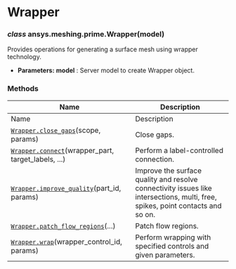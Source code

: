 # Wrapper

<a id="ansys.meshing.prime.Wrapper"></a>

### *class* ansys.meshing.prime.Wrapper(model)

Provides operations for generating a surface mesh using wrapper technology.

* **Parameters:**
  **model**
  : Server model to create Wrapper object.

<!-- !! processed by numpydoc !! -->

### Methods

| Name | Description |
|------------------------------------------------------------------------------------------------------------------------------------------|--------------------------------------------------------------------------------------------------------------------------------|
| Name | Description |
| [`Wrapper.close_gaps`](ansys.meshing.prime.Wrapper.close_gaps.md#ansys.meshing.prime.Wrapper.close_gaps)(scope, params)                  | Close gaps.                                                                                                                    |
| [`Wrapper.connect`](ansys.meshing.prime.Wrapper.connect.md#ansys.meshing.prime.Wrapper.connect)(wrapper_part, target_labels, ...)        | Perform a label-controlled connection.                                                                                         |
| [`Wrapper.improve_quality`](ansys.meshing.prime.Wrapper.improve_quality.md#ansys.meshing.prime.Wrapper.improve_quality)(part_id, params) | Improve the surface quality and resolve connectivity issues like intersections, multi, free, spikes, point contacts and so on. |
| [`Wrapper.patch_flow_regions`](ansys.meshing.prime.Wrapper.patch_flow_regions.md#ansys.meshing.prime.Wrapper.patch_flow_regions)(...)    | Patch flow regions.                                                                                                            |
| [`Wrapper.wrap`](ansys.meshing.prime.Wrapper.wrap.md#ansys.meshing.prime.Wrapper.wrap)(wrapper_control_id, params)                       | Perform wrapping with specified controls and given parameters.                                                                 |
<!-- vale on -->